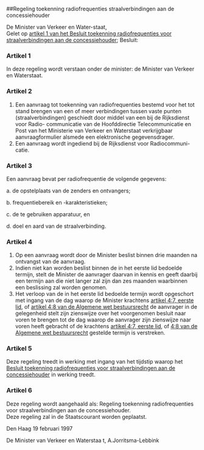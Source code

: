 <meta http-equiv='Content-Type' content='text/html; charset=utf-8' />

##Regeling toekenning radiofrequenties straalverbindingen aan de concessiehouder

De Minister van Verkeer en Water-staat,  
Gelet op [artikel 1 van het Besluit toekenning radiofrequenties voor straalverbindingen aan de concessiehouder](../../../../../../../../../AMvB/besluit/toekenning/radiofrequenties/voor/straalverbindingen/aan/de/etc/BWBR0008349/README.md);
Besluit:    

### Artikel  1  

In deze regeling wordt verstaan onder de minister: de Minister van Verkeer en Waterstaat.  

### Artikel  2  

1.  Een aanvraag tot toekenning van radiofrequenties bestemd voor het tot stand brengen van een of meer verbindingen tussen vaste punten (straalverbindingen) geschiedt door middel van een bij de Rijksdienst voor Radio- communicatie van de Hoofddirectie Telecommunicatie en Post van het Ministerie van Verkeer en Waterstaat verkrijgbaar aanvraagformulier alsmede een elektronische gegevensdrager.   
2.  Een aanvraag wordt ingediend bij de Rijksdienst voor Radiocommuni-catie.   

### Artikel  3  

Een aanvraag bevat per radiofrequentie de volgende gegevens: 

a. de opstelplaats van de zenders en ontvangers;  

b. frequentiebereik en -karakteristieken;  

c. de te gebruiken apparatuur, en  

d. doel en aard van de straalverbinding.    

### Artikel  4  

1.  Op een aanvraag wordt door de Minister beslist binnen drie maanden na ontvangst van de aanvraag.   
2.  Indien niet kan worden beslist binnen de in het eerste lid bedoelde termijn, stelt de Minister de aanvrager daarvan in kennis en geeft daarbij een termijn aan die niet langer zal zijn dan zes maanden waarbinnen een beslissing zal worden genomen.   
3.  Het verloop van de in het eerste lid bedoelde termijn wordt opgeschort met ingang van de dag waarop de Minister krachtens [artikel 4:7, eerste lid](../../../../../../../../../wet/algemene/wet/bestuursrecht/BWBR0005537/README.md), of [artikel 4:8 van de Algemene wet bestuursrecht](../../../../../../../../../wet/algemene/wet/bestuursrecht/BWBR0005537/README.md) de aanvrager in de gelegenheid stelt zijn zienswijze over het voorgenomen besluit naar voren te brengen tot de dag waarop de aanvrager zijn zienswijze naar voren heeft gebracht of de krachtens [artikel 4:7, eerste lid](../../../../../../../../../wet/algemene/wet/bestuursrecht/BWBR0005537/README.md), of [4:8 van de Algemene wet bestuursrecht](../../../../../../../../../wet/algemene/wet/bestuursrecht/BWBR0005537/README.md) gestelde termijn is verstreken.   

### Artikel  5  

Deze regeling treedt in werking met ingang van het tijdstip waarop het [Besluit toekenning radiofrequenties voor straalverbindingen aan de concessiehouder](../../../../../../../../../AMvB/besluit/toekenning/radiofrequenties/voor/straalverbindingen/aan/de/etc/BWBR0008349/README.md) in werking treedt.  

### Artikel  6  

Deze regeling wordt aangehaald als: Regeling toekenning radiofrequenties voor straalverbindingen aan de concessiehouder.  
Deze regeling zal in de Staatscourant worden geplaatst.   

Den Haag 
19 februari 1997    

De 
Minister van Verkeer en Waterstaa t, 
A.Jorritsma-Lebbink    
